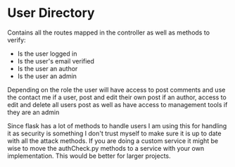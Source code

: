 # User Directory

Contains all the routes mapped in the controller as well as methods to verify:
* Is the user logged in
* Is the user's email verified
* Is the user an author
* Is the user an admin

Depending on the role the user will have access to post comments and use the contact me if a user, post and edit their own post if an author, access to edit and delete all users post as well as have access to management tools if they are an admin

Since flask has a lot of methods to handle users I am using this for handling it as security is something I don't trust myself to make sure it is up to date with all the attack methods. If you are doing a custom service it might be wise to move the authCheck.py methods to a service with your own implementation. This would be better for larger projects.